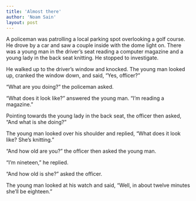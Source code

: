 ```yaml
---
title: 'Almost there'
author: 'Noam Sain'
layout: post
---
```


A policeman was patrolling a local parking spot overlooking a golf course. He drove by a car and saw a couple inside with the dome light on. There was a young man in the driver’s seat reading a computer magazine and a young lady in the back seat knitting. He stopped to investigate.

He walked up to the driver’s window and knocked. The young man looked up, cranked the window down, and said, “Yes, officer?”

“What are you doing?” the policeman asked.

“What does it look like?” answered the young man. “I’m reading a magazine.”

Pointing towards the young lady in the back seat, the officer then asked, “And what is she doing?”

The young man looked over his shoulder and replied, “What does it look like? She’s knitting.”

“And how old are you?” the officer then asked the young man.

“I’m nineteen,” he replied.

“And how old is she?” asked the officer.

The young man looked at his watch and said, “Well, in about twelve minutes she’ll be eighteen.”

